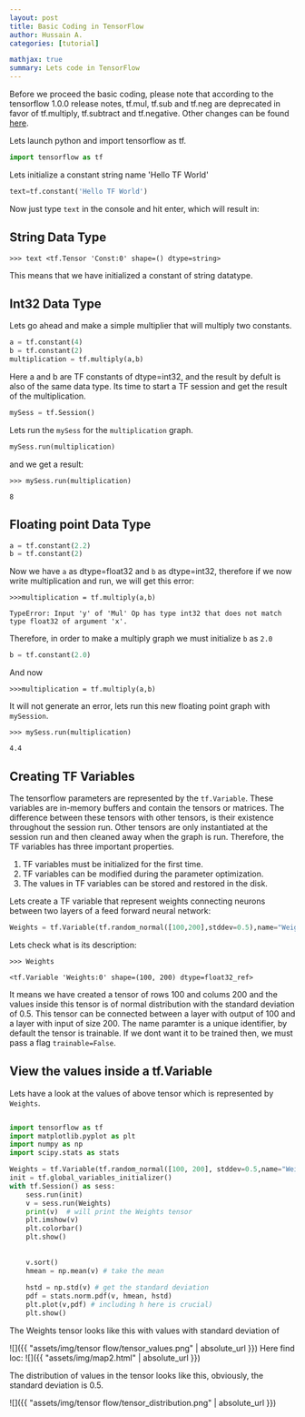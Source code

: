 ```yaml
---
layout: post
title: Basic Coding in TensorFlow
author: Hussain A.
categories: [tutorial]

mathjax: true
summary: Lets code in TensorFlow
---
```


Before we proceed the basic coding, please note that according to the tensorflow 1.0.0 release notes,
tf.mul, tf.sub and tf.neg are deprecated in favor of tf.multiply, tf.subtract and tf.negative. Other changes
can be found [here](https://github.com/tensorflow/tensorflow/blob/master/RELEASE.md#breaking-changes-to-the-api).

Lets launch python and import tensorflow as tf.

```python 
import tensorflow as tf
```
Lets initialize a constant string name 'Hello TF World'

```python
text=tf.constant('Hello TF World')
```
Now just type `text` in the console and hit enter, which will result in:

## String Data Type

`>>> text
<tf.Tensor 'Const:0' shape=() dtype=string>`

This means that we have initialized a constant of string datatype.

## Int32 Data Type

Lets go ahead and make a simple multiplier that will multiply two constants.

```python
a = tf.constant(4)
b = tf.constant(2)
multiplication = tf.multiply(a,b)
```

Here a and b are TF constants of dtype=int32, and the result by defult is also of the same data type. Its time to start a
TF session and get the result of the multiplication. 

```python
mySess = tf.Session()
```
Lets run the `mySess` for the `multiplication` graph.

```python
mySess.run(multiplication)
```
and we get a result: 

`>>> mySess.run(multiplication)`

`8`

## Floating point Data Type

```python
a = tf.constant(2.2)
b = tf.constant(2)
```
Now we have `a` as  dtype=float32 and `b` as dtype=int32, therefore if we now write multiplication and run, we will get this error:

`>>>multiplication = tf.multiply(a,b)`

`TypeError: Input 'y' of 'Mul' Op has type int32 that does not match type float32 of argument 'x'.`

Therefore, in order to make a multiply graph we must initialize `b` as `2.0`

```python
b = tf.constant(2.0)
```
And now 

`>>>multiplication = tf.multiply(a,b)`

It will not generate an error, lets run this new floating point graph with `mySession`.

`>>> mySess.run(multiplication)`

`4.4`

## Creating TF Variables

The tensorflow parameters are represented by the `tf.Variable`. These
variables are in-memory buffers and contain the tensors or matrices.
The difference between these tensors with other tensors, is their existence
throughout the session run. Other tensors are only instantiated at the 
session run and then cleaned away when the graph is run. Therefore, the 
TF variables has three important properties.

1) TF variables must be initialized for the first time.
2) TF variables can be modified during the parameter optimization.
3) The values in TF variables can be stored and restored in the disk.

Lets create a TF variable that represent weights connecting neurons between two layers of a feed forward neural network:

```python
Weights = tf.Variable(tf.random_normal([100,200],stddev=0.5),name="Weights")
```
Lets check what is its description:

`>>> Weights`

`<tf.Variable 'Weights:0' shape=(100, 200) dtype=float32_ref>`

It means we have created a tensor of rows 100 and colums 200 and the values inside
this tensor is of normal distribution with the standard deviation of 0.5. This tensor
can be connected between a layer with output of 100 and a layer with input of size
200. The name paramter is a unique identifier, by default the tensor is trainable. If we 
dont want it to be trained then, we must pass a flag `trainable=False`.

## View the values inside a tf.Variable 

Lets have a look at the values of above tensor which is represented by `Weights`.

```python

import tensorflow as tf
import matplotlib.pyplot as plt
import numpy as np
import scipy.stats as stats

Weights = tf.Variable(tf.random_normal([100, 200], stddev=0.5,name="Weights"))
init = tf.global_variables_initializer()
with tf.Session() as sess:
	sess.run(init)
	v = sess.run(Weights)
	print(v)  # will print the Weights tensor
	plt.imshow(v)
	plt.colorbar()
	plt.show()
	
	
	v.sort()
	hmean = np.mean(v) # take the mean
	
	hstd = np.std(v) # get the standard deviation
	pdf = stats.norm.pdf(v, hmean, hstd)
	plt.plot(v,pdf) # including h here is crucial)
	plt.show()
```
The Weights tensor looks like this with values with standard deviation of 

![]({{ "assets/img/tensor flow/tensor_values.png" | absolute_url }})
Here find loc: ![]({{ "assets/img/map2.html" | absolute_url }})

The distribution of values in the tensor looks like this, obviously, the standard
deviation is 0.5.

![]({{ "assets/img/tensor flow/tensor_distribution.png" | absolute_url }})













